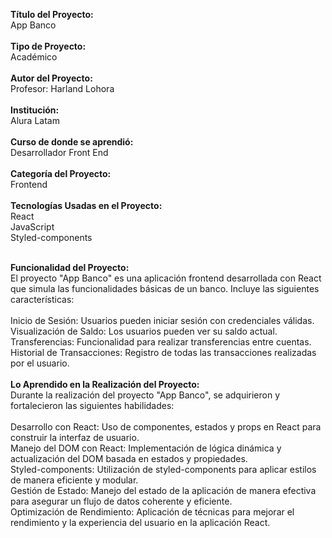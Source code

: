 <strong>Título del Proyecto:</strong> <br/>
App Banco<br/>
<br/>
<strong>Tipo de Proyecto:</strong><br/>
Académico<br/>
<br/>
<strong>Autor del Proyecto:</strong><br/>
Profesor: Harland Lohora<br/>
<br/>
<strong>Institución:</strong><br/>
Alura Latam<br/>
<br/>
<strong>Curso de donde se aprendió:</strong><br/>
Desarrollador Front End<br/>
<br/>
<strong>Categoría del Proyecto:</strong><br/>
Frontend<br/>
<br/>
<strong>Tecnologías Usadas en el Proyecto:</strong><br/>
React <br/>
JavaScript <br/>
Styled-components <br/>

<br/>
<strong>Funcionalidad del Proyecto:</strong><br/>
El proyecto "App Banco" es una aplicación frontend desarrollada con React que simula las funcionalidades básicas de un banco. Incluye las siguientes características:<br/>
<br/>
Inicio de Sesión: Usuarios pueden iniciar sesión con credenciales válidas.<br/>
Visualización de Saldo: Los usuarios pueden ver su saldo actual.<br/>
Transferencias: Funcionalidad para realizar transferencias entre cuentas.<br/>
Historial de Transacciones: Registro de todas las transacciones realizadas por el usuario.<br/>
<br/>
<strong>Lo Aprendido en la Realización del Proyecto:</strong><br/>
Durante la realización del proyecto "App Banco", se adquirieron y fortalecieron las siguientes habilidades:<br/>
<br/>
Desarrollo con React: Uso de componentes, estados y props en React para construir la interfaz de usuario.<br/>
Manejo del DOM con React: Implementación de lógica dinámica y actualización del DOM basada en estados y propiedades.<br/>
Styled-components: Utilización de styled-components para aplicar estilos de manera eficiente y modular.<br/>
Gestión de Estado: Manejo del estado de la aplicación de manera efectiva para asegurar un flujo de datos coherente y eficiente.<br/>
Optimización de Rendimiento: Aplicación de técnicas para mejorar el rendimiento y la experiencia del usuario en la aplicación React.<br/>
